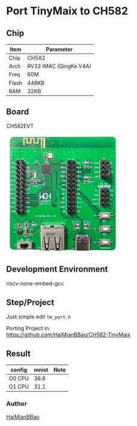 # Port TinyMaix to CH582

## Chip

| Item  | Parameter              |
| ----- | ---------------------- |
| Chip  | CH582                  |
| Arch  | RV32 IMAC (QingKe V4A) |
| Freq  | 60M                    |
| Flash | 448KB                  |
| RAM   | 32KB                   |

## Board

CH582EVT

<a href="assets/CH582EVT.png"><img width=300 src="assets/CH582EVT.png"/></a>

## Development Environment

riscv-none-embed-gcc

## Step/Project

Just simple edit `tm_port.h`

Porting Project in:   
https://github.com/HaiMianBBao/CH582-TinyMaix

## Result

| config | mnist | Note |
| ------ | ----- | ---- |
| O0 CPU | 36.6  |      |
| O1 CPU | 31.1  |      |

### **Author**

[HaiMianBBao](https://github.com/HaiMianBBao) 
